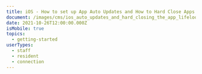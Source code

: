 ```yaml
---
title: iOS - How to set up App Auto Updates and How to Hard Close Apps
document: /images/cms/ios_auto_updates_and_hard_closing_the_app_lifeloop_trainings.pdf
date: 2021-10-26T12:00:00.000Z
isMobile: true
topics:
  - getting-started
userTypes:
  - staff
  - resident
  - connection
---
```

